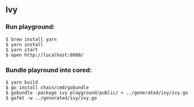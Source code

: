 ## Ivy

### Run playground:
```
$ brew install yarn
$ yarn install
$ yarn start
$ open http://localhost:8080/
```

### Bundle playround into cored:
```
$ yarn build
$ go install chain/cmd/gobundle
$ gobundle -package ivy playground/public/ > ../generated/ivy/ivy.go
$ gofmt -w ../generated/ivy/ivy.go
```
